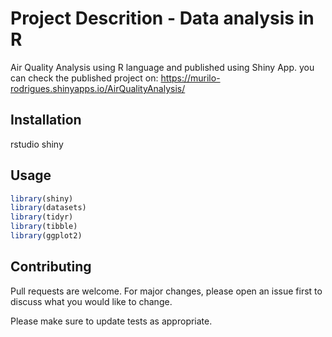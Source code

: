 # Project Descrition - Data analysis in R

Air Quality Analysis using R language and published using Shiny App. you can check the published project on:
https://murilo-rodrigues.shinyapps.io/AirQualityAnalysis/


## Installation

rstudio
shiny


## Usage

```r
library(shiny)
library(datasets)
library(tidyr)
library(tibble)
library(ggplot2)

```

## Contributing
Pull requests are welcome. For major changes, please open an issue first to discuss what you would like to change.

Please make sure to update tests as appropriate.


